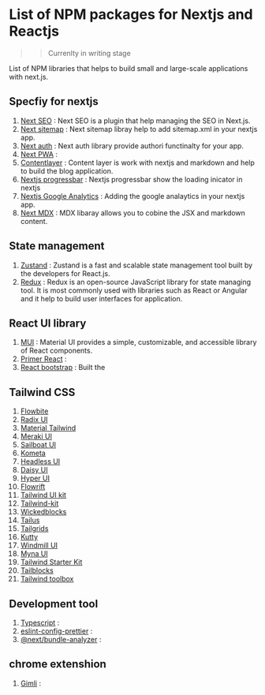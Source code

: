 # List of NPM packages for Nextjs and Reactjs

>>  Currenlty in writing stage


List of NPM libraries that helps to build small and large-scale applications with next.js.


##  Specfiy for nextjs

1.  [Next SEO](https://www.npmjs.com/package/next-seo) : Next SEO is a plugin that help managing the SEO in Next.js.
2.  [Next sitemap](https://www.npmjs.com/package/next-sitemap) : Next sitemap libray help to add sitemap.xml in your nextjs app.
3.  [Next auth](https://www.npmjs.com/package/next-auth) : Next auth library provide authori functinalty for your app.
4.  [Next PWA](https://www.npmjs.com/package/next-pwa) : 
5.  [Contentlayer](https://www.npmjs.com/package/contentlayer) : Content layer is work with nextjs and markdown and help to build the blog application.
6.  [Nextjs progressbar](https://www.npmjs.com/package/nextjs-progressbar) : Nextjs progressbar show the loading inicator in nextjs
7.  [Nextjs Google Analytics](https://www.npmjs.com/package/nextjs-google-analytics) : Adding the google analaytics in your nextjs app.
8.  [Next MDX](https://www.npmjs.com/package/@next/mdx) : MDX libaray allows you to cobine the JSX and markdown content.

## State management

1.  [Zustand](https://github.com/pmndrs/zustand) : Zustand is a fast and scalable state management tool built by the developers for React.js.
2.  [Redux](https://redux.js.org/) : Redux is an open-source JavaScript library for state managing tool. It is most commonly used with libraries such as React or Angular and it help to build user interfaces for application.


## React UI library

1.  [MUI](https://mui.com/) : Material UI provides a simple, customizable, and accessible library of React components. 
2.  [Primer React](https://primer.style/react/) : 
3.  [React bootstrap](https://react-bootstrap.github.io/) : Built the 

## Tailwind CSS

1.  [Flowbite](https://flowbite.com/)
2.  [Radix UI](https://www.radix-ui.com/)
3.  [Material Tailwind](https://www.material-tailwind.com/)
4.  [Meraki UI](https://merakiui.com/)
5.  [Sailboat UI](https://sailboatui.com/)
6.  [Kometa](https://kitwind.io/products/kometa/)
7.  [Headless UI](https://headlessui.com/)
8.  [Daisy UI](https://daisyui.com/)
9.  [Hyper UI](https://www.hyperui.dev/)
10. [Flowrift](https://flowrift.com/c/banner)
11. [Tailwind UI kit](https://tailwinduikit.com/)
12. [Tailwind-kit](https://www.tailwind-kit.com/)
13. [Wickedblocks](https://wickedblocks.dev/)
14. [Tailus](https://tailus.io/)
15. [Tailgrids](https://tailgrids.com/)
16. [Kutty](https://kutty.netlify.app/)
17. [Windmill UI](https://windmillui.com/)
18. [Myna UI](https://mynaui.com/)
19. [Tailwind Starter Kit](https://www.creative-tim.com/learning-lab/tailwind-starter-kit/presentation)
20. [Tailblocks](https://tailblocks.cc/)
21. [Tailwind toolbox](https://www.tailwindtoolbox.com/)

## Development tool
1. [Typescript](https://www.typescriptlang.org/) : 
2. [eslint-config-prettier](https://github.com/prettier/eslint-config-prettier) : 
3. [@next/bundle-analyzer](https://www.npmjs.com/package/@next/bundle-analyzer) : 

## chrome extenshion
1. [Gimli](https://gimli.app/) : 